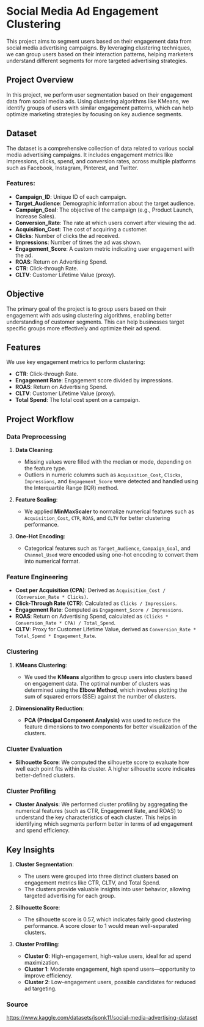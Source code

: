 # Social Media Ad Engagement Clustering

This project aims to segment users based on their engagement data from social media advertising campaigns. By leveraging clustering techniques, we can group users based on their interaction patterns, helping marketers understand different segments for more targeted advertising strategies.

## Project Overview

In this project, we perform user segmentation based on their engagement data from social media ads. Using clustering algorithms like KMeans, we identify groups of users with similar engagement patterns, which can help optimize marketing strategies by focusing on key audience segments.

## Dataset

The dataset is a comprehensive collection of data related to various social media advertising campaigns. It includes engagement metrics like impressions, clicks, spend, and conversion rates, across multiple platforms such as Facebook, Instagram, Pinterest, and Twitter.

### Features:

- **Campaign_ID**: Unique ID of each campaign.
- **Target_Audience**: Demographic information about the target audience.
- **Campaign_Goal**: The objective of the campaign (e.g., Product Launch, Increase Sales).
- **Conversion_Rate**: The rate at which users convert after viewing the ad.
- **Acquisition_Cost**: The cost of acquiring a customer.
- **Clicks**: Number of clicks the ad received.
- **Impressions**: Number of times the ad was shown.
- **Engagement_Score**: A custom metric indicating user engagement with the ad.
- **ROAS**: Return on Advertising Spend.
- **CTR**: Click-through Rate.
- **CLTV**: Customer Lifetime Value (proxy).

## Objective

The primary goal of the project is to group users based on their engagement with ads using clustering algorithms, enabling better understanding of customer segments. This can help businesses target specific groups more effectively and optimize their ad spend.

## Features

We use key engagement metrics to perform clustering:

- **CTR**: Click-through Rate.
- **Engagement Rate**: Engagement score divided by impressions.
- **ROAS**: Return on Advertising Spend.
- **CLTV**: Customer Lifetime Value (proxy).
- **Total Spend**: The total cost spent on a campaign.

## Project Workflow

### Data Preprocessing

1. **Data Cleaning**: 
   - Missing values were filled with the median or mode, depending on the feature type.
   - Outliers in numeric columns such as `Acquisition_Cost`, `Clicks`, `Impressions`, and `Engagement_Score` were detected and handled using the Interquartile Range (IQR) method.
   
2. **Feature Scaling**: 
   - We applied **MinMaxScaler** to normalize numerical features such as `Acquisition_Cost`, `CTR`, `ROAS`, and `CLTV` for better clustering performance.

3. **One-Hot Encoding**: 
   - Categorical features such as `Target_Audience`, `Campaign_Goal`, and `Channel_Used` were encoded using one-hot encoding to convert them into numerical format.

### Feature Engineering

- **Cost per Acquisition (CPA)**: Derived as `Acquisition_Cost / (Conversion_Rate * Clicks)`.
- **Click-Through Rate (CTR)**: Calculated as `Clicks / Impressions`.
- **Engagement Rate**: Computed as `Engagement_Score / Impressions`.
- **ROAS**: Return on Advertising Spend, calculated as `(Clicks * Conversion_Rate * CPA) / Total_Spend`.
- **CLTV**: Proxy for Customer Lifetime Value, derived as `Conversion_Rate * Total_Spend * Engagement_Rate`.

### Clustering

1. **KMeans Clustering**: 
   - We used the **KMeans** algorithm to group users into clusters based on engagement data. The optimal number of clusters was determined using the **Elbow Method**, which involves plotting the sum of squared errors (SSE) against the number of clusters.
   
2. **Dimensionality Reduction**: 
   - **PCA (Principal Component Analysis)** was used to reduce the feature dimensions to two components for better visualization of the clusters.

### Cluster Evaluation

- **Silhouette Score**: We computed the silhouette score to evaluate how well each point fits within its cluster. A higher silhouette score indicates better-defined clusters.

### Cluster Profiling

- **Cluster Analysis**: We performed cluster profiling by aggregating the numerical features (such as CTR, Engagement Rate, and ROAS) to understand the key characteristics of each cluster. This helps in identifying which segments perform better in terms of ad engagement and spend efficiency.

## Key Insights

1. **Cluster Segmentation**:
   - The users were grouped into three distinct clusters based on engagement metrics like CTR, CLTV, and Total Spend.
   - The clusters provide valuable insights into user behavior, allowing targeted advertising for each group.

2. **Silhouette Score**:
   - The silhouette score is 0.57, which indicates fairly good clustering performance. A score closer to 1 would mean well-separated clusters.

3. **Cluster Profiling**:
   - **Cluster 0**: High-engagement, high-value users, ideal for ad spend maximization.
   - **Cluster 1**: Moderate engagement, high spend users—opportunity to improve efficiency.
   - **Cluster 2**: Low-engagement users, possible candidates for reduced ad targeting.

### Source

https://www.kaggle.com/datasets/jsonk11/social-media-advertising-dataset
